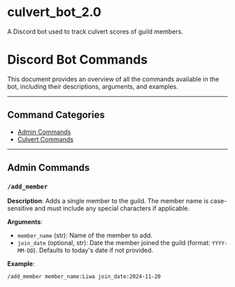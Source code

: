 # culvert_bot_2.0
A Discord bot used to track culvert scores of guild members.

# Discord Bot Commands

This document provides an overview of all the commands available in the bot, including their descriptions, arguments, and examples.

---

## Command Categories
- [Admin Commands](#admin-commands)
- [Culvert Commands](#culvert-commands)

---

## Admin Commands

### `/add_member`
**Description**: Adds a single member to the guild. The member name is case-sensitive and must include any special characters if applicable.

**Arguments**:
- `member_name` (str): Name of the member to add.
- `join_date` (optional, str): Date the member joined the guild (format: `YYYY-MM-DD`). Defaults to today's date if not provided.

**Example**:
```bash
/add_member member_name:Liwa join_date:2024-11-20
